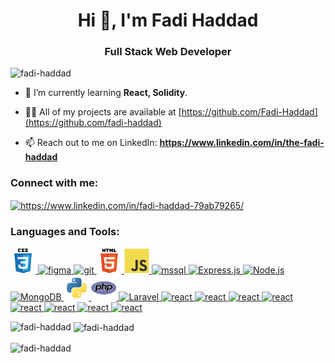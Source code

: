 <h1 align="center">Hi 👋, I'm Fadi Haddad</h1>
<h3 align="center">Full Stack Web Developer</h3>

<p align="left"> <img src="https://komarev.com/ghpvc/?username=fadi-haddad-235&label=Profile%20views&color=0e75b6&style=flat" alt="fadi-haddad" /> </p>

- 🌱 I’m currently learning **React, Solidity**.

- 👨‍💻 All of my projects are available at [https://github.com/Fadi-Haddad](https://github.com/fadi-haddad)

- 📫 Reach out to me on LinkedIn: **https://www.linkedin.com/in/the-fadi-haddad**

<h3 align="left">Connect with me:</h3>
<p align="left">
<a href="https://www.linkedin.com/in/the-fadi-haddad" target="blank"><img align="center" src="https://raw.githubusercontent.com/rahuldkjain/github-profile-readme-generator/master/src/images/icons/Social/linked-in-alt.svg" alt="https://www.linkedin.com/in/fadi-haddad-79ab79265/" height="30" width="40" /></a>
</p>

<h3 align="left">Languages and Tools:</h3>
<p align="left"> <a href="https://www.w3schools.com/css/" target="_blank" rel="noreferrer"> <img src="https://raw.githubusercontent.com/devicons/devicon/master/icons/css3/css3-original-wordmark.svg" alt="css3" width="40" height="40"/> </a> <a href="https://www.figma.com/" target="_blank" rel="noreferrer"> <img src="https://www.vectorlogo.zone/logos/figma/figma-icon.svg" alt="figma" width="40" height="40"/> </a> <a href="https://git-scm.com/" target="_blank" rel="noreferrer"> <img src="https://www.vectorlogo.zone/logos/git-scm/git-scm-icon.svg" alt="git" width="40" height="40"/> </a> <a href="https://www.w3.org/html/" target="_blank" rel="noreferrer"> <img src="https://raw.githubusercontent.com/devicons/devicon/master/icons/html5/html5-original-wordmark.svg" alt="html5" width="40" height="40"/> </a> <a href="https://developer.mozilla.org/en-US/docs/Web/JavaScript" target="_blank" rel="noreferrer"> <img src="https://raw.githubusercontent.com/devicons/devicon/master/icons/javascript/javascript-original.svg" alt="javascript" width="40" height="40"/> </a>
<a href="https://dev.mysql.com/" target="_blank" rel="noreferrer"> <img src="https://upload.wikimedia.org/wikipedia/fr/6/62/MySQL.svg" alt="mssql" width="40" height="40"/> </a>
<a href="https://expressjs.com/" target="_blank" rel="noreferrer"> <img src="https://moldoweb.fra1.digitaloceanspaces.com/development/d6fa1a43d413baa8b3d5086948231bda.png" alt="Express.js" width="40" height="40"/> </a>
  <a href="https://nodejs.org/en" target="_blank" rel="noreferrer"> <img src="https://upload.wikimedia.org/wikipedia/commons/thumb/d/d9/Node.js_logo.svg/langfr-1024px-Node.js_logo.svg.png" alt="Node.js" width="60" height="40"/> </a> <a href="https://www.mongodb.com/" target="_blank" rel="noreferrer"> <img src="https://upload.wikimedia.org/wikipedia/commons/thumb/f/f9/Antu_mongodb.svg/240px-Antu_mongodb.svg.png" alt="MongoDB" width="40" height="40"/> </a><a href="https://www.python.org" target="_blank" rel="noreferrer"> <img src="https://raw.githubusercontent.com/devicons/devicon/master/icons/python/python-original.svg" alt="python" width="40" height="40"/> </a> <a href="https://www.php.net" target="_blank" rel="noreferrer"> <img src="https://raw.githubusercontent.com/devicons/devicon/master/icons/php/php-original.svg" alt="php" width="40" height="40"/> </a> <a href="https://laravel.com/" target="_blank" rel="noreferrer"> <img src="https://upload.wikimedia.org/wikipedia/commons/3/36/Logo.min.svg" alt="Laravel" width="44" height="40"/>
  <a href="https://www.react.dev" target="_blank" rel="noreferrer"> <img src="https://upload.wikimedia.org/wikipedia/commons/a/a7/React-icon.svg" alt="react" width="40" height="40"/> </a>  <a href="https://en.wikipedia.org/wiki/X86-64" target="_blank" rel="noreferrer"> <img src="https://assets.exercism.io/tracks/x86-64-assembly-hex-turquoise.png" alt="react" width="40" height="43"/> </a> <a href="https://www.intel.com/content/www/us/en/products/details/fpga/development-tools/quartus-prime.html" target="_blank" rel="noreferrer"> <img src="https://www.jackenhack.com/wp-content/uploads/2020/01/Quartus_prime_icon.png" alt="react" width="40" height="49"/> </a>  <a href="https://hex-rays.com/ida-pro/" target="_blank" rel="noreferrer"> <img src="https://i.ibb.co/4NHvh3Z/ida-pro.png" alt="react" width="53" height="40"/> </a>  <a href="https://ollydbg.de/" target="_blank" rel="noreferrer"> <img src="https://www.nesabamedia.com/wp-content/uploads/2021/09/OllyDbg-Logo-1.png" alt="react" width="40" height="40"/> </a>
  <a href="https://ghidra-sre.org/" target="_blank" rel="noreferrer"> <img src="https://upload.wikimedia.org/wikipedia/commons/f/f6/Ghidra_logo.svg" alt="react" width="59" height="40"/> </a>
  <a href="https://www.arduino.cc/" target="_blank" rel="noreferrer"> <img src="https://upload.wikimedia.org/wikipedia/commons/8/87/Arduino_Logo.svg" alt="react" width="59" height="40"/> </a>
      <a href="https://soliditylang.org/" target="_blank" rel="noreferrer"> <img src="https://res.cloudinary.com/practicaldev/image/fetch/s--uJjgTz8I--/c_limit%2Cf_auto%2Cfl_progressive%2Cq_auto%2Cw_880/https://dev-to-uploads.s3.amazonaws.com/uploads/articles/8k73hi03ck8mnm830xpu.png" alt="react" width="100" height="40"/> </a>
  </p>

<p><img align="left" src="https://github-readme-stats.vercel.app/api/top-langs?username=fadi-haddad&show_icons=true&locale=en&layout=compact" alt="fadi-haddad" /></p>

<p>&nbsp;<img align="center" src="https://github-readme-stats.vercel.app/api?username=fadi-haddad&show_icons=true&locale=en" alt="fadi-haddad" /></p>

<p><img align="center" src="https://github-readme-streak-stats.herokuapp.com/?user=fadi-haddad&" alt="fadi-haddad" /></p>
